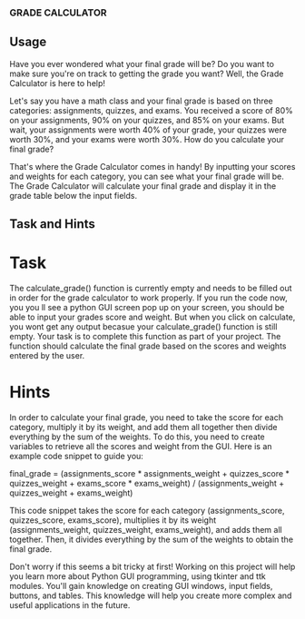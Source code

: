 ### GRADE CALCULATOR

## Usage
Have you ever wondered what your final grade will be? Do you want to make sure you're on track to getting the grade you want? Well, the Grade Calculator is here to help!

Let's say you have a math class and your final grade is based on three categories: assignments, quizzes, and exams. You received a score of 80% on your assignments, 90% on your quizzes, and 85% on your exams. But wait, your assignments were worth 40% of your grade, your quizzes were worth 30%, and your exams were worth 30%. How do you calculate your final grade?

That's where the Grade Calculator comes in handy! By inputting your scores and weights for each category, you can see what your final grade will be. The Grade Calculator will calculate your final grade and display it in the grade table below the input fields.

## Task and Hints

# Task
The calculate_grade() function is currently empty and needs to be filled out in order for the grade calculator to work properly. If you run the code now, you you ll see a python GUI screen pop up on your screen, you should be able to input your grades score and weight. But when you click on calculate, you wont get any output becasue your calculate_grade() function is still empty. 
Your task is to complete this function as part of your project. The function should calculate the final grade based on the scores and weights entered by the user.

# Hints
In order to calculate your final grade, you need to take the score for each category, multiply it by its weight, and add them all together then divide everything by the sum of the weights. To do this, you need to create variables to retrieve all the scores and weight from the GUI. Here is an example code snippet to guide you:

final_grade = (assignments_score * assignments_weight + quizzes_score * quizzes_weight + exams_score * exams_weight) / (assignments_weight + quizzes_weight + exams_weight)

This code snippet takes the score for each category (assignments_score, quizzes_score, exams_score), multiplies it by its weight (assignments_weight, quizzes_weight, exams_weight), and adds them all together. Then, it divides everything by the sum of the weights to obtain the final grade.

Don't worry if this seems a bit tricky at first! Working on this project will help you learn more about Python GUI programming, using tkinter and ttk modules. You'll gain knowledge on creating GUI windows, input fields, buttons, and tables. This knowledge will help you create more complex and useful applications in the future.

